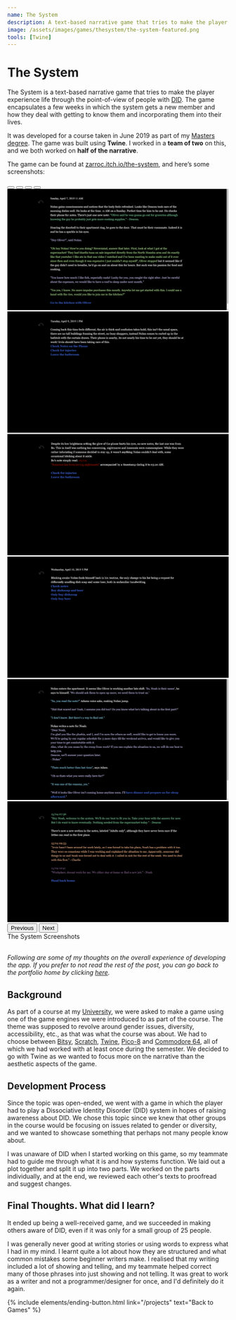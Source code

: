 ```yaml
---
name: The System
description: A text-based narrative game that tries to make the player experience life through the point-of-view of people with Dissociative Identity Disorder.
image: /assets/images/games/thesystem/the-system-featured.png
tools: [Twine]
---
```


# The System

The System is a text-based narrative game that tries to make the player experience life through the point-of-view of people with [DID](https://en.wikipedia.org/wiki/Dissociative_identity_disorder). The game encapsulates a few weeks in which the system gets a new member and how they deal with getting to know them and incorporating them into their lives.

It was developed for a course taken in June 2019 as part of my [Masters degree](https://www.aau.at/en/studien/master-game-studies-and-engineering/). The game was built using **Twine**. I worked in a **team of two** on this, and we both worked on **half of the narrative**.

The game can be found at [zarroc.itch.io/the-system](https://zarroc.itch.io/the-system), and here’s some screenshots:

<div id="systemCarousel" class="carousel slide">
  <div class="carousel-indicators">
    <button type="button" data-bs-target="#systemCarousel" data-bs-slide-to="0" class="active" aria-current="true" aria-label="Slide 1"></button>
    <button type="button" data-bs-target="#systemCarousel" data-bs-slide-to="1" aria-label="Slide 2"></button>
    <button type="button" data-bs-target="#systemCarousel" data-bs-slide-to="2" aria-label="Slide 3"></button>
    <button type="button" data-bs-target="#systemCarousel" data-bs-slide-to="3" aria-label="Slide 4"></button>
  </div>
  <div class="carousel-inner">
    <div class="carousel-item active">
      <img src="/assets/images/games/thesystem/system-1.png" class="d-block w-75" alt="...">
    </div>
    <div class="carousel-item">
      <img src="/assets/images/games/thesystem/system-2.png" class="d-block w-75" alt="...">
    </div>
    <div class="carousel-item">
      <img src="/assets/images/games/thesystem/system-3.png" class="d-block w-75" alt="...">
    </div>
    <div class="carousel-item">
      <img src="/assets/images/games/thesystem/system-4.png" class="d-block w-75" alt="...">
    </div>
    <div class="carousel-item">
      <img src="/assets/images/games/thesystem/system-5.png" class="d-block w-75" alt="...">
    </div>
    <div class="carousel-item">
      <img src="/assets/images/games/thesystem/system-6.png" class="d-block w-75" alt="...">
    </div>
  </div>
  <button class="carousel-control-prev" type="button" data-bs-target="#systemCarousel" data-bs-slide="prev"  data-bs-theme="dark">
    <span class="carousel-control-prev-icon" aria-hidden="true"></span>
    <span class="visually-hidden">Previous</span>
  </button>
  <button class="carousel-control-next" type="button" data-bs-target="#systemCarousel" data-bs-slide="next"  data-bs-theme="dark">
    <span class="carousel-control-next-icon" aria-hidden="true"></span>
    <span class="visually-hidden">Next</span>
  </button>
</div>
<div class="text-center">
    The System Screenshots
</div>

<br/>

*Following are some of my thoughts on the overall experience of developing the app. If you prefer to not read the rest of the post, you can go back to the portfolio home by clicking [here](/projects).*


## Background

As part of a course at my [University](https://www.aau.at/), we were asked to make a game using one of the game engines we were introduced to as part of the course. The theme was supposed to revolve around gender issues, diversity, accessibility, etc., as that was what the course was about. We had to choose between [Bitsy](https://ledoux.itch.io/bitsy), [Scratch](https://scratch.mit.edu/), [Twine](https://twinery.org/), [Pico-8](https://www.lexaloffle.com/pico-8.php) and [Commodore 64](https://www.c64-wiki.com/wiki/Main_Page), all of which we had worked with at least once during the semester. We decided to go with Twine as we wanted to focus more on the narrative than the aesthetic aspects of the game.

## Development Process

Since the topic was open-ended, we went with a game in which the player had to play a Dissociative Identity Disorder (DID) system in hopes of raising awareness about DID. We chose this topic since we knew that other groups in the course would be focusing on issues related to gender or diversity, and we wanted to showcase something that perhaps not many people know about.

I was unaware of DID when I started working on this game, so my teammate had to guide me through what it is and how systems function. We laid out a plot together and split it up into two parts. We worked on the parts individually, and at the end, we reviewed each other's texts to proofread and suggest changes.

## Final Thoughts. What did I learn?

It ended up being a well-received game, and we succeeded in making others aware of DID, even if it was only for a small group of 25 people.

I was generally never good at writing stories or using words to express what I had in my mind. I learnt quite a lot about how they are structured and what common mistakes some beginner writers make. I realised that my writing included a lot of showing and telling, and my teammate helped correct many of those phrases into just showing and not telling. It was great to work as a writer and not a programmer/designer for once, and I'd definitely do it again.


<p class="text-center">
{% include elements/ending-button.html link="/projects" text="Back to Games" %}
</p>